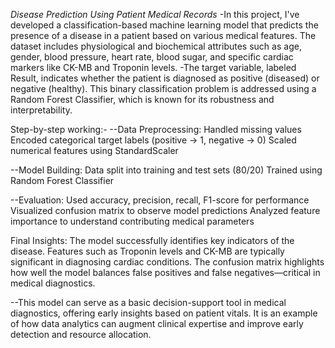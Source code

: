 *Disease Prediction Using Patient Medical Records*
-In this project, I've developed a classification-based machine learning model that predicts the presence of a disease in a patient based on various medical features. The dataset includes physiological and biochemical attributes such as age, gender, blood pressure, heart rate, blood sugar, and specific cardiac markers like CK-MB and Troponin levels.
-The target variable, labeled Result, indicates whether the patient is diagnosed as positive (diseased) or negative (healthy). This binary classification problem is addressed using a Random Forest Classifier, which is known for its robustness and interpretability.

Step-by-step working:-
--Data Preprocessing:
Handled missing values
Encoded categorical target labels (positive → 1, negative → 0)
Scaled numerical features using StandardScaler

--Model Building:
Data split into training and test sets (80/20)
Trained using Random Forest Classifier

--Evaluation:
Used accuracy, precision, recall, F1-score for performance
Visualized confusion matrix to observe model predictions
Analyzed feature importance to understand contributing medical parameters

Final Insights:
The model successfully identifies key indicators of the disease.
Features such as Troponin levels and CK-MB are typically significant in diagnosing cardiac conditions.
The confusion matrix highlights how well the model balances false positives and false negatives—critical in medical diagnostics.

--This model can serve as a basic decision-support tool in medical diagnostics, offering early insights based on patient vitals. It is an example of how data analytics can augment clinical expertise and improve early detection and resource allocation.


